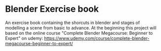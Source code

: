 # Blender Exercise book
An exercise book containing the shorcuts in blender and stages of modelling a scene from basic to advance. At the beginning this project will based on the online course "Complete Blender Megacourse: Beginner to Expert" on udemy:
https://www.udemy.com/course/complete-blender-megacourse-beginner-to-expert/

